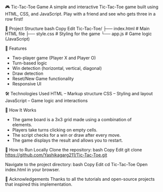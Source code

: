 🎮 Tic-Tac-Toe Game
A simple and interactive Tic-Tac-Toe game built using HTML, CSS, and JavaScript. Play with a friend and see who gets three in a row first!

📁 Project Structure
bash
Copy
Edit
Tic-Tac-Toe/
├── index.html      # Main HTML file
├── style.css       # Styling for the game
└── app.js          # Game logic (JavaScript)

🎯 Features
* Two-player game (Player X and Player O)
* Turn-based logic
* Win detection (horizontal, vertical, diagonal)
* Draw detection
* Reset/New Game functionality
* Responsive UI

🛠️ Technologies Used
HTML – Markup structure
CSS – Styling and layout
JavaScript – Game logic and interactions

🧠 How It Works
* The game board is a 3x3 grid made using a combination of <div> elements.
* Players take turns clicking on empty cells.
* The script checks for a win or draw after every move.
* The game displays the result and allows you to restart.

📝 How to Run Locally
Clone the repository:
bash
Copy
Edit
git clone https://github.com/Yashikagarg211/Tic-Tac-Toe.git

Navigate to the project directory:
bash
Copy
Edit
cd Tic-Tac-Toe
Open index.html in your browser.

🙌 Acknowledgements
Thanks to all the tutorials and open-source projects that inspired this implementation.
